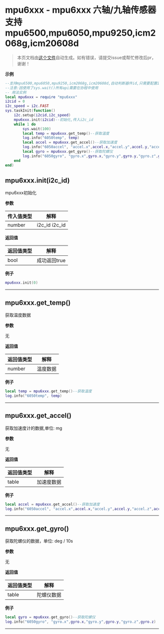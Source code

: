 # mpu6xxx - mpu6xxx 六轴/九轴传感器 支持 mpu6500,mpu6050,mpu9250,icm2068g,icm20608d

> 本页文档由[这个文件](https://gitee.com/openLuat/LuatOS/tree/master/luat/../script/libs/mpu6xxx/mpu6xxx.lua)自动生成。如有错误，请提交issue或帮忙修改后pr，谢谢！


**示例**

```lua
--支持mpu6500,mpu6050,mpu9250,icm2068g,icm20608d,自动判断器件id,只需要配置i2c id就可以
--注意:因使用了sys.wait()所有api需要在协程中使用
-- 用法实例
local mpu6xxx = require "mpu6xxx"
i2cid = 0
i2c_speed = i2c.FAST
sys.taskInit(function()
    i2c.setup(i2cid,i2c_speed)
    mpu6xxx.init(i2cid)--初始化,传入i2c_id
    while 1 do
        sys.wait(100)
        local temp = mpu6xxx.get_temp()--获取温度
        log.info("6050temp", temp)
        local accel = mpu6xxx.get_accel()--获取加速度
        log.info("6050accel", "accel.x",accel.x,"accel.y",accel.y,"accel.z",accel.z)
        local gyro = mpu6xxx.get_gyro()--获取陀螺仪
        log.info("6050gyro", "gyro.x",gyro.x,"gyro.y",gyro.y,"gyro.z",gyro.z)
    end
end)

```

## mpu6xxx.init(i2c_id)

mpu6xxx初始化

**参数**

|传入值类型|解释|
|-|-|
|number|i2c_id i2c_id|

**返回值**

|返回值类型|解释|
|-|-|
|bool|成功返回true|

**例子**

```lua
mpu6xxx.init(0)

```

---

## mpu6xxx.get_temp()

获取温度数据

**参数**

无

**返回值**

|返回值类型|解释|
|-|-|
|number|温度数据|

**例子**

```lua
local temp = mpu6xxx.get_temp()--获取温度
log.info("6050temp", temp)

```

---

## mpu6xxx.get_accel()

获取加速度计的数据,单位: mg

**参数**

无

**返回值**

|返回值类型|解释|
|-|-|
|table|加速度数据|

**例子**

```lua
local accel = mpu6xxx.get_accel()--获取加速度
log.info("6050accel", "accel.x",accel.x,"accel.y",accel.y,"accel.z",accel.z)

```

---

## mpu6xxx.get_gyro()

获取陀螺仪的数据，单位: deg / 10s

**参数**

无

**返回值**

|返回值类型|解释|
|-|-|
|table|陀螺仪数据|

**例子**

```lua
local gyro = mpu6xxx.get_gyro()--获取陀螺仪
log.info("6050gyro", "gyro.x",gyro.x,"gyro.y",gyro.y,"gyro.z",gyro.z)

```

---

